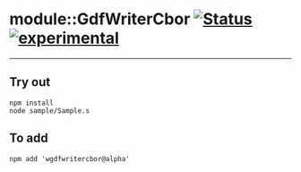 
# module::GdfWriterCbor  [![Status](https://github.com/Wandalen/wGdfWriterCbor/workflows/Publish/badge.svg)](https://github.com/Wandalen/wGdfWriterCbor/actions?query=workflow%3APublish) [![experimental](https://img.shields.io/badge/stability-experimental-orange.svg)](https://github.com/emersion/stability-badges#experimental)

___

## Try out
```
npm install
node sample/Sample.s
```

## To add
```
npm add 'wgdfwritercbor@alpha'
```

